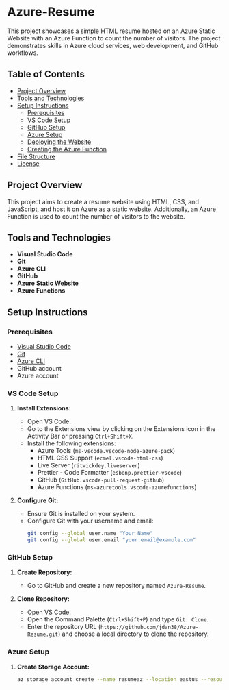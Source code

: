 # Azure-Resume

This project showcases a simple HTML resume hosted on an Azure Static Website with an Azure Function to count the number of visitors. The project demonstrates skills in Azure cloud services, web development, and GitHub workflows.

## Table of Contents

- [Project Overview](#project-overview)
- [Tools and Technologies](#tools-and-technologies)
- [Setup Instructions](#setup-instructions)
  - [Prerequisites](#prerequisites)
  - [VS Code Setup](#vs-code-setup)
  - [GitHub Setup](#github-setup)
  - [Azure Setup](#azure-setup)
  - [Deploying the Website](#deploying-the-website)
  - [Creating the Azure Function](#creating-the-azure-function)
- [File Structure](#file-structure)
- [License](#license)

## Project Overview

This project aims to create a resume website using HTML, CSS, and JavaScript, and host it on Azure as a static website. Additionally, an Azure Function is used to count the number of visitors to the website.

## Tools and Technologies

- **Visual Studio Code**
- **Git**
- **Azure CLI**
- **GitHub**
- **Azure Static Website**
- **Azure Functions**

## Setup Instructions

### Prerequisites

- [Visual Studio Code](https://code.visualstudio.com/)
- [Git](https://git-scm.com/)
- [Azure CLI](https://docs.microsoft.com/en-us/cli/azure/install-azure-cli)
- GitHub account
- Azure account

### VS Code Setup

1. **Install Extensions:**
   - Open VS Code.
   - Go to the Extensions view by clicking on the Extensions icon in the Activity Bar or pressing `Ctrl+Shift+X`.
   - Install the following extensions:
     - Azure Tools (`ms-vscode.vscode-node-azure-pack`)
     - HTML CSS Support (`ecmel.vscode-html-css`)
     - Live Server (`ritwickdey.liveserver`)
     - Prettier - Code Formatter (`esbenp.prettier-vscode`)
     - GitHub (`GitHub.vscode-pull-request-github`)
     - Azure Functions (`ms-azuretools.vscode-azurefunctions`)

2. **Configure Git:**
   - Ensure Git is installed on your system.
   - Configure Git with your username and email:
     ```bash
     git config --global user.name "Your Name"
     git config --global user.email "your.email@example.com"
     ```

### GitHub Setup

1. **Create Repository:**
   - Go to GitHub and create a new repository named `Azure-Resume`.

2. **Clone Repository:**
   - Open VS Code.
   - Open the Command Palette (`Ctrl+Shift+P`) and type `Git: Clone`.
   - Enter the repository URL (`https://github.com/jdan38/Azure-Resume.git`) and choose a local directory to clone the repository.

### Azure Setup

1. **Create Storage Account:**
   ```bash
   az storage account create --name resumeaz --location eastus --resource-group YourResourceGroup --sku Standard_LRS
